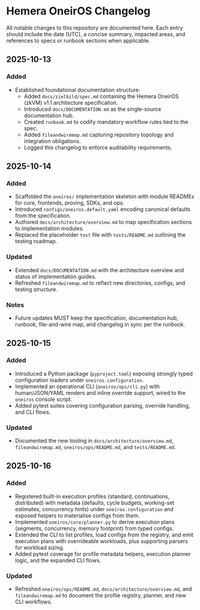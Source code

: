 # Hemera OneirOS Changelog

All notable changes to this repository are documented here. Each entry should include the date (UTC), a concise summary, impacted areas, and references to specs or runbook sections when applicable.

## 2025-10-13

### Added
- Established foundational documentation structure:
  - Added `docs/zielbild/spec.md` containing the Hemera OneirOS (zkVM) v1.1 architecture specification.
  - Introduced `docs/DOCUMENTATION.md` as the single-source documentation hub.
  - Created `runbook.md` to codify mandatory workflow rules tied to the spec.
  - Added `fileandwiremap.md` capturing repository topology and integration obligations.
  - Logged this changelog to enforce auditability requirements.

## 2025-10-14

### Added
- Scaffolded the `oneiros/` implementation skeleton with module READMEs for core, frontends, proving, SDKs, and ops.
- Introduced `configs/oneiros.default.yaml` encoding canonical defaults from the specification.
- Authored `docs/architecture/overview.md` to map specification sections to implementation modules.
- Replaced the placeholder `test` file with `tests/README.md` outlining the testing roadmap.

### Updated
- Extended `docs/DOCUMENTATION.md` with the architecture overview and status of implementation guides.
- Refreshed `fileandwiremap.md` to reflect new directories, configs, and testing structure.

### Notes
- Future updates MUST keep the specification, documentation hub, runbook, file-and-wire map, and changelog in sync per the runbook.

## 2025-10-15

### Added
- Introduced a Python package (`pyproject.toml`) exposing strongly typed configuration loaders under `oneiros.configuration`.
- Implemented an operational CLI (`oneiros/ops/cli.py`) with human/JSON/YAML renders and inline override support, wired to the `oneiros` console script.
- Added pytest suites covering configuration parsing, override handling, and CLI flows.

### Updated
- Documented the new tooling in `docs/architecture/overview.md`, `fileandwiremap.md`, `oneiros/ops/README.md`, and `tests/README.md`.

## 2025-10-16

### Added
- Registered built-in execution profiles (standard, continuations, distributed) with metadata (defaults, cycle budgets, working-set estimates, concurrency hints) under `oneiros.configuration` and exposed helpers to materialise configs from them.
- Implemented `oneiros/core/planner.py` to derive execution plans (segments, concurrency, memory footprint) from typed configs.
- Extended the CLI to list profiles, load configs from the registry, and emit execution plans with overrideable workloads, plus supporting parsers for workload sizing.
- Added pytest coverage for profile metadata helpers, execution planner logic, and the expanded CLI flows.

### Updated
- Refreshed `oneiros/ops/README.md`, `docs/architecture/overview.md`, and `fileandwiremap.md` to document the profile registry, planner, and new CLI workflows.
